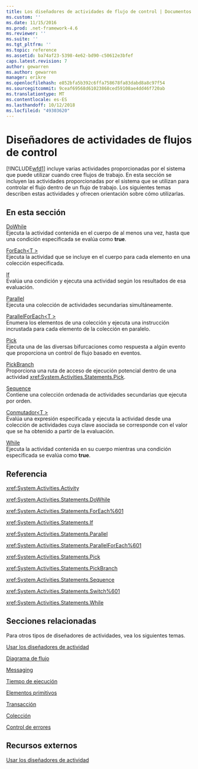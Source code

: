 ```yaml
---
title: Los diseñadores de actividades de flujo de control | Documentos de Microsoft
ms.custom: ''
ms.date: 11/15/2016
ms.prod: .net-framework-4.6
ms.reviewer: ''
ms.suite: ''
ms.tgt_pltfrm: ''
ms.topic: reference
ms.assetid: ba74af23-5398-4e62-bd90-c50612e3bfef
caps.latest.revision: 7
author: gewarren
ms.author: gewarren
manager: erikre
ms.openlocfilehash: e852bfa5b392c6ffa758678fa83dabd8a8c97f54
ms.sourcegitcommit: 9ceaf69568d61023868ced59108ae4dd46f720ab
ms.translationtype: MT
ms.contentlocale: es-ES
ms.lasthandoff: 10/12/2018
ms.locfileid: "49303620"
---
```

# <a name="control-flow-activity-designers"></a>Diseñadores de actividades de flujos de control
[!INCLUDE[wfd1](../includes/wfd1-md.md)] incluye varias actividades proporcionadas por el sistema que puede utilizar cuando cree flujos de trabajo. En esta sección se incluyen las actividades proporcionadas por el sistema que se utilizan para controlar el flujo dentro de un flujo de trabajo. Los siguientes temas describen estas actividades y ofrecen orientación sobre cómo utilizarlas.  
  
## <a name="in-this-section"></a>En esta sección  
 [DoWhile](../workflow-designer/dowhile-activity-designer.md)  
 Ejecuta la actividad contenida en el cuerpo de al menos una vez, hasta que una condición especificada se evalúa como **true**.  
  
 [ForEach\<T >](http://msdn.microsoft.com/en-us/a680cddd-2760-497a-b27b-c023fcbc6f33)  
 Ejecuta la actividad que se incluye en el cuerpo para cada elemento en una colección especificada.  
  
 [If](../workflow-designer/if-activity-designer.md)  
 Evalúa una condición y ejecuta una actividad según los resultados de esa evaluación.  
  
 [Parallel](../workflow-designer/parallel-activity-designer.md)  
 Ejecuta una colección de actividades secundarias simultáneamente.  
  
 [ParallelForEach\<T >](../workflow-designer/parallelforeach-t-activity-designer.md)  
 Enumera los elementos de una colección y ejecuta una instrucción incrustada para cada elemento de la colección en paralelo.  
  
 [Pick](../workflow-designer/pick-activity-designer.md)  
 Ejecuta una de las diversas bifurcaciones como respuesta a algún evento que proporciona un control de flujo basado en eventos.  
  
 [PickBranch](../workflow-designer/pickbranch-activity-designer.md)  
 Proporciona una ruta de acceso de ejecución potencial dentro de una actividad <xref:System.Activities.Statements.Pick>.  
  
 [Sequence](../workflow-designer/sequence-activity-designer.md)  
 Contiene una colección ordenada de actividades secundarias que ejecuta por orden.  
  
 [Conmutador\<T >](http://msdn.microsoft.com/en-us/ce1aa634-c4db-4475-a1c8-a88478a57212)  
 Evalúa una expresión especificada y ejecuta la actividad desde una colección de actividades cuya clave asociada se corresponde con el valor que se ha obtenido a partir de la evaluación.  
  
 [While](../workflow-designer/while-activity-designer.md)  
 Ejecuta la actividad contenida en su cuerpo mientras una condición especificada se evalúa como **true**.  
  
## <a name="reference"></a>Referencia  
 <xref:System.Activities.Activity>  
  
 <xref:System.Activities.Statements.DoWhile>  
  
 <xref:System.Activities.Statements.ForEach%601>  
  
 <xref:System.Activities.Statements.If>  
  
 <xref:System.Activities.Statements.Parallel>  
  
 <xref:System.Activities.Statements.ParallelForEach%601>  
  
 <xref:System.Activities.Statements.Pick>  
  
 <xref:System.Activities.Statements.PickBranch>  
  
 <xref:System.Activities.Statements.Sequence>  
  
 <xref:System.Activities.Statements.Switch%601>  
  
 <xref:System.Activities.Statements.While>  
  
## <a name="related-sections"></a>Secciones relacionadas  
 Para otros tipos de diseñadores de actividades, vea los siguientes temas.  
  
 [Usar los diseñadores de actividad](../workflow-designer/using-the-activity-designers.md)  
  
 [Diagrama de flujo](../workflow-designer/flowchart-activity-designers.md)  
  
 [Messaging](../workflow-designer/messaging-activity-designers.md)  
  
 [Tiempo de ejecución](../workflow-designer/runtime-activity-designers.md)  
  
 [Elementos primitivos](../workflow-designer/primitives-activity-designers.md)  
  
 [Transacción](../workflow-designer/transaction-activity-designers.md)  
  
 [Colección](../workflow-designer/collection-activity-designers.md)  
  
 [Control de errores](../workflow-designer/error-handling-activity-designers.md)  
  
## <a name="external-resources"></a>Recursos externos  
 [Usar los diseñadores de actividad](../workflow-designer/using-the-activity-designers.md)